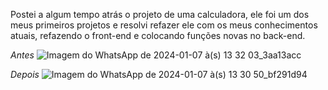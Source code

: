 Postei a algum tempo atrás o projeto de uma calculadora, ele foi um dos meus primeiros projetos e resolvi refazer ele com os meus conhecimentos atuais, refazendo o front-end e colocando funções novas no back-end.

*Antes*
![Imagem do WhatsApp de 2024-01-07 à(s) 13 32 03_3aa13acc](https://github.com/PedroHenriqueMoraesSamsonas/Calculadora-Refeita/assets/131505706/da56c7e9-fc6c-44b2-9591-acc5228740c8)

*Depois*
![Imagem do WhatsApp de 2024-01-07 à(s) 13 30 50_bf291d94](https://github.com/PedroHenriqueMoraesSamsonas/Calculadora-Refeita/assets/131505706/f2364feb-df68-4202-9c9a-daccda2e4e27)
